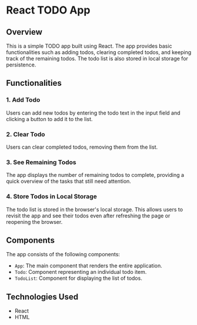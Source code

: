 # React TODO App

## Overview

This is a simple TODO app built using React. The app provides basic functionalities such as adding todos, clearing completed todos, and keeping track of the remaining todos. The todo list is also stored in local storage for persistence.

## Functionalities

### 1. Add Todo

Users can add new todos by entering the todo text in the input field and clicking a button to add it to the list.

### 2. Clear Todo

Users can clear completed todos, removing them from the list.

### 3. See Remaining Todos

The app displays the number of remaining todos to complete, providing a quick overview of the tasks that still need attention.

### 4. Store Todos in Local Storage

The todo list is stored in the browser's local storage. This allows users to revisit the app and see their todos even after refreshing the page or reopening the browser.

## Components

The app consists of the following components:

- `App`: The main component that renders the entire application.
- `Todo`: Component representing an individual todo item.
- `TodoList`: Component for displaying the list of todos.


## Technologies Used

- React
- HTML
